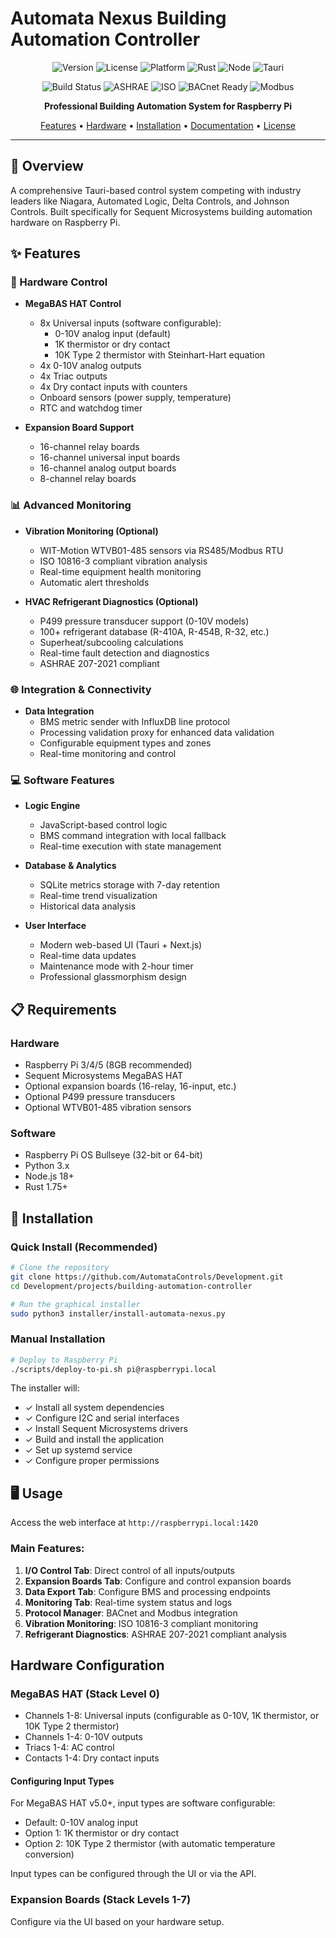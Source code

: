 # Automata Nexus Building Automation Controller

<div align="center">

![Version](https://img.shields.io/badge/version-1.0.0-blue.svg)
![License](https://img.shields.io/badge/license-Commercial-red.svg)
![Platform](https://img.shields.io/badge/platform-Raspberry%20Pi-green.svg)
![Rust](https://img.shields.io/badge/rust-1.75%2B-orange.svg)
![Node](https://img.shields.io/badge/node-18%2B-green.svg)
![Tauri](https://img.shields.io/badge/Tauri-1.5-blue.svg)

![Build Status](https://img.shields.io/badge/build-passing-brightgreen.svg)
![ASHRAE](https://img.shields.io/badge/ASHRAE-207--2021-blue.svg)
![ISO](https://img.shields.io/badge/ISO-10816--3-green.svg)
![BACnet Ready](https://img.shields.io/badge/BACnet-Ready-orange.svg)
![Modbus](https://img.shields.io/badge/Modbus-RTU%2FTCP-blue.svg)

**Professional Building Automation System for Raspberry Pi**

[Features](#features) • [Hardware](#hardware-requirements) • [Installation](#installation) • [Documentation](#documentation) • [License](#license)

</div>

---

## 🏢 Overview

A comprehensive Tauri-based control system competing with industry leaders like Niagara, Automated Logic, Delta Controls, and Johnson Controls. Built specifically for Sequent Microsystems building automation hardware on Raspberry Pi.

## ✨ Features

### 🔧 Hardware Control
- **MegaBAS HAT Control**
  - 8x Universal inputs (software configurable):
    - 0-10V analog input (default)
    - 1K thermistor or dry contact
    - 10K Type 2 thermistor with Steinhart-Hart equation
  - 4x 0-10V analog outputs
  - 4x Triac outputs
  - 4x Dry contact inputs with counters
  - Onboard sensors (power supply, temperature)
  - RTC and watchdog timer

- **Expansion Board Support**
  - 16-channel relay boards
  - 16-channel universal input boards
  - 16-channel analog output boards
  - 8-channel relay boards

### 📊 Advanced Monitoring
- **Vibration Monitoring (Optional)**
  - WIT-Motion WTVB01-485 sensors via RS485/Modbus RTU
  - ISO 10816-3 compliant vibration analysis
  - Real-time equipment health monitoring
  - Automatic alert thresholds

- **HVAC Refrigerant Diagnostics (Optional)**
  - P499 pressure transducer support (0-10V models)
  - 100+ refrigerant database (R-410A, R-454B, R-32, etc.)
  - Superheat/subcooling calculations
  - Real-time fault detection and diagnostics
  - ASHRAE 207-2021 compliant

### 🌐 Integration & Connectivity
- **Data Integration**
  - BMS metric sender with InfluxDB line protocol
  - Processing validation proxy for enhanced data validation
  - Configurable equipment types and zones
  - Real-time monitoring and control

### 💻 Software Features
- **Logic Engine**
  - JavaScript-based control logic
  - BMS command integration with local fallback
  - Real-time execution with state management
  
- **Database & Analytics**
  - SQLite metrics storage with 7-day retention
  - Real-time trend visualization
  - Historical data analysis
  
- **User Interface**
  - Modern web-based UI (Tauri + Next.js)
  - Real-time data updates
  - Maintenance mode with 2-hour timer
  - Professional glassmorphism design

## 📋 Requirements

### Hardware
- Raspberry Pi 3/4/5 (8GB recommended)
- Sequent Microsystems MegaBAS HAT
- Optional expansion boards (16-relay, 16-input, etc.)
- Optional P499 pressure transducers
- Optional WTVB01-485 vibration sensors

### Software
- Raspberry Pi OS Bullseye (32-bit or 64-bit)
- Python 3.x
- Node.js 18+
- Rust 1.75+

## 🚀 Installation

### Quick Install (Recommended)
```bash
# Clone the repository
git clone https://github.com/AutomataControls/Development.git
cd Development/projects/building-automation-controller

# Run the graphical installer
sudo python3 installer/install-automata-nexus.py
```

### Manual Installation
```bash
# Deploy to Raspberry Pi
./scripts/deploy-to-pi.sh pi@raspberrypi.local
```

The installer will:
- ✓ Install all system dependencies
- ✓ Configure I2C and serial interfaces
- ✓ Install Sequent Microsystems drivers
- ✓ Build and install the application
- ✓ Set up systemd service
- ✓ Configure proper permissions

## 🖥️ Usage

Access the web interface at `http://raspberrypi.local:1420`

### Main Features:

1. **I/O Control Tab**: Direct control of all inputs/outputs
2. **Expansion Boards Tab**: Configure and control expansion boards
3. **Data Export Tab**: Configure BMS and processing endpoints
4. **Monitoring Tab**: Real-time system status and logs
5. **Protocol Manager**: BACnet and Modbus integration
6. **Vibration Monitoring**: ISO 10816-3 compliant monitoring
7. **Refrigerant Diagnostics**: ASHRAE 207-2021 compliant analysis

## Hardware Configuration

### MegaBAS HAT (Stack Level 0)
- Channels 1-8: Universal inputs (configurable as 0-10V, 1K thermistor, or 10K Type 2 thermistor)
- Channels 1-4: 0-10V outputs
- Triacs 1-4: AC control
- Contacts 1-4: Dry contact inputs

#### Configuring Input Types
For MegaBAS HAT v5.0+, input types are software configurable:
- Default: 0-10V analog input
- Option 1: 1K thermistor or dry contact
- Option 2: 10K Type 2 thermistor (with automatic temperature conversion)

Input types can be configured through the UI or via the API.

### Expansion Boards (Stack Levels 1-7)
Configure via the UI based on your hardware setup.